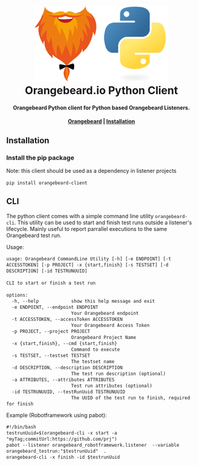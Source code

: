 <h1 align="center">
  <a href="https://github.com/orangebeard-io/python-client">
    <img src="https://raw.githubusercontent.com/orangebeard-io/python-client/master/.github/logo.svg" alt="Orangebeard.io Python Client" height="200">
  </a>
  <br>Orangebeard.io Python Client<br>
</h1>

<h4 align="center">Orangebeard Python client for Python based Orangebeard Listeners.</h4>

<div align="center">
  <h4>
    <a href="https://orangebeard.io">Orangebeard</a> |
    <a href="#installation">Installation</a>
  </h4>
</div>

## Installation

### Install the pip package

Note: this client should be used as a dependency in listener projects

`pip install orangebeard-client`

## CLI
The python client comes with a simple command line utility `orangebeard-cli`. This utility can be used
to start and finish test runs outside a listener's lifecycle. Mainly useful to report parrallel executions
to the same Orangebeard test run. 

Usage:
```commandline
usage: Orangebeard CommandLine Utility [-h] [-e ENDPOINT] [-t ACCESSTOKEN] [-p PROJECT] -x {start,finish} [-s TESTSET] [-d DESCRIPTION] [-id TESTRUNUUID]

CLI to start or finish a test run

options:
  -h, --help            show this help message and exit
  -e ENDPOINT, --endpoint ENDPOINT
                        Your Orangebeard endpoint
  -t ACCESSTOKEN, --accessToken ACCESSTOKEN
                        Your Orangebeard Access Token
  -p PROJECT, --project PROJECT
                        Orangebeard Project Name
  -x {start,finish}, --cmd {start,finish}
                        Command to execute
  -s TESTSET, --testset TESTSET
                        The testset name
  -d DESCRIPTION, --description DESCRIPTION
                        The test run description (optional)
  -a ATTRIBUTES, --attributes ATTRIBUTES
                        Test run attributes (optional)
  -id TESTRUNUUID, --testRunUuid TESTRUNUUID
                        The UUID of the test run to finish, required for finish
```

Example (Robotframework using pabot):
```shell
#!/bin/bash
testrunUuid=$(orangebeard-cli -x start -a "myTag;commitUrl:https://github.com/prj")
pabot --listener orangebeard_robotframework.listener  --variable orangebeard_testrun:"$testrunUuid"  .
orangebeard-cli -x finish -id $testrunUuid
```
